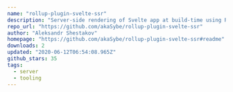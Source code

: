 ```yaml
---
name: "rollup-plugin-svelte-ssr"
description: "Server-side rendering of Svelte app at build-time using Rollup plugin"
repo_url: "https://github.com/akaSybe/rollup-plugin-svelte-ssr"
author: "Aleksandr Shestakov"
homepage: "https://github.com/akaSybe/rollup-plugin-svelte-ssr#readme"
downloads: 2
updated: "2020-06-12T06:54:08.965Z"
github_stars: 35
tags: 
  - server
  - tooling
---
```

